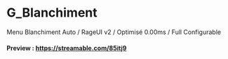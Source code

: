 # G_Blanchiment
Menu Blanchiment Auto / RageUI v2 / Optimisé 0.00ms / Full Configurable

#### Preview : https://streamable.com/85itj9

